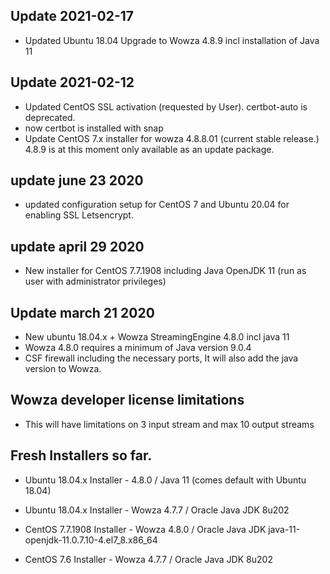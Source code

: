 ## Update 2021-02-17
- Updated Ubuntu 18.04 Upgrade to Wowza 4.8.9 incl installation of Java 11

## Update 2021-02-12
- Updated CentOS SSL activation (requested by User). certbot-auto is deprecated.
- now certbot is installed with snap
- Update CentOS 7.x installer for wowza 4.8.8.01 (current stable release.) 4.8.9 is at this moment only available as an update package.


## update june 23 2020
- updated configuration setup for CentOS 7 and Ubuntu 20.04 for enabling SSL Letsencrypt.

## update april 29 2020
- New installer for CentOS 7.7.1908 including Java OpenJDK 11 (run as user with administrator privileges)


## Update march 21 2020
- New ubuntu 18.04.x + Wowza StreamingEngine 4.8.0 incl java 11
- Wowza 4.8.0 requires a minimum of Java version 9.0.4
- CSF firewall including the necessary ports, It will also add the java version to Wowza.

## Wowza developer license limitations
- This will have limitations on 3 input stream and max 10 output streams


## Fresh Installers so far.
* Ubuntu 18.04.x Installer - 4.8.0          / Java 11 (comes default with Ubuntu 18.04)
* Ubuntu 18.04.x Installer - Wowza 4.7.7    / Oracle Java JDK 8u202

* CentOS 7.7.1908 Installer - Wowza 4.8.0   / Oracle Java JDK java-11-openjdk-11.0.7.10-4.el7_8.x86_64
* CentOS 7.6 Installer - Wowza 4.7.7        / Oracle Java JDK 8u202
